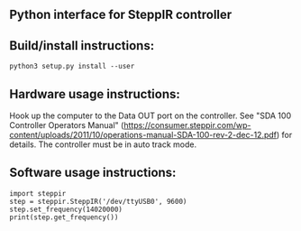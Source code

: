Python interface for SteppIR controller
---------------------------------------

Build/install instructions:
---------------------------

```
python3 setup.py install --user
```

Hardware usage instructions:
----------------------------

Hook up the computer to the Data OUT port on the controller. See "SDA 100
Controller Operators Manual"
(https://consumer.steppir.com/wp-content/uploads/2011/10/operations-manual-SDA-100-rev-2-dec-12.pdf)
for details.  The controller must be in auto track mode.

Software usage instructions:
----------------------------

```
import steppir
step = steppir.SteppIR('/dev/ttyUSB0', 9600)
step.set_frequency(14020000)
print(step.get_frequency())
```
